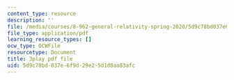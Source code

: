 ```yaml
---
content_type: resource
description: ''
file: /media/courses/8-962-general-relativity-spring-2020/5d9c78bd037e6f9d29e25d1d8aa83afc_6MssatXXAzc.pdf
file_type: application/pdf
learning_resource_types: []
ocw_type: OCWFile
resourcetype: Document
title: 3play pdf file
uid: 5d9c78bd-037e-6f9d-29e2-5d1d8aa83afc
---
```


